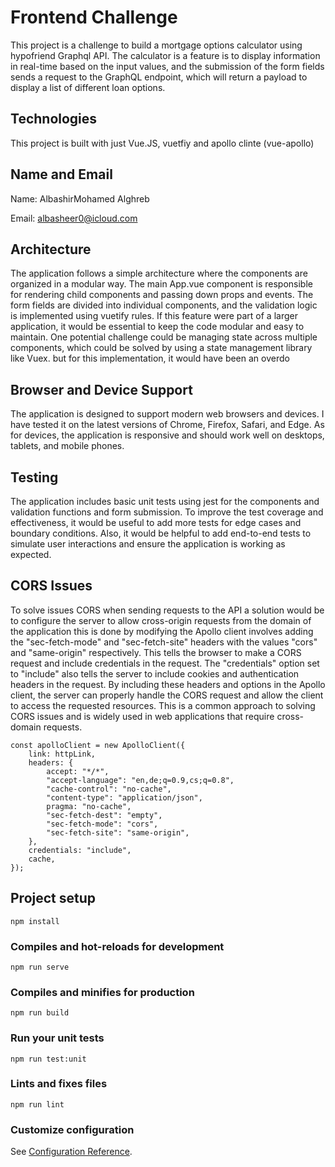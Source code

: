 # Frontend Challenge
<p>This project is a challenge to build a mortgage options calculator using hypofriend Graphql API. The calculator is a feature is to display information in real-time based on the input values, and the submission of the form fields sends a request to the GraphQL endpoint, which will return a payload to display a list of different loan options.</p>

## Technologies
<p>This project is built with just Vue.JS, vuetfiy and apollo clinte (vue-apollo) </p>

## Name and Email

Name: AlbashirMohamed Alghreb

Email: albasheer0@icloud.com

## Architecture

<p>The application follows a simple architecture where the components are organized in a modular way. The main App.vue component is responsible for rendering child components and passing down props and events. The form fields are divided into individual components, and the validation logic is implemented using vuetify rules. If this feature were part of a larger application, it would be essential to keep the code modular and easy to maintain. One potential challenge could be managing state across multiple components, which could be solved by using a state management library like Vuex. but for this implementation, it would have been an overdo</p>

## Browser and Device Support
<p>The application is designed to support modern web browsers and devices. I have tested it on the latest versions of Chrome, Firefox, Safari, and Edge. As for devices, the application is responsive and should work well on desktops, tablets, and mobile phones.</p>

## Testing

<p>The application includes basic unit tests using jest for the components and validation functions and form submission. To improve the test coverage and effectiveness, it would be useful to add more tests for edge cases and boundary conditions. Also, it would be helpful to add end-to-end tests to simulate user interactions and ensure the application is working as expected.</p>

## CORS Issues

<p>To solve issues CORS  when sending requests to the API a solution would be to configure the server to allow cross-origin requests from the domain of the application this is done by modifying the Apollo client involves adding the "sec-fetch-mode" and "sec-fetch-site" headers with the values "cors" and "same-origin" respectively. This tells the browser to make a CORS request and include credentials in the request. The "credentials" option set to "include" also tells the server to include cookies and authentication headers in the request. By including these headers and options in the Apollo client, the server can properly handle the CORS request and allow the client to access the requested resources. This is a common approach to solving CORS issues and is widely used in web applications that require cross-domain requests.</p>

```
const apolloClient = new ApolloClient({
    link: httpLink,
    headers: {
        accept: "*/*",
        "accept-language": "en,de;q=0.9,cs;q=0.8",
        "cache-control": "no-cache",
        "content-type": "application/json",
        pragma: "no-cache",
        "sec-fetch-dest": "empty",
        "sec-fetch-mode": "cors",
        "sec-fetch-site": "same-origin",
    },
    credentials: "include",
    cache,
});

```


## Project setup
```
npm install
```

### Compiles and hot-reloads for development
```
npm run serve
```

### Compiles and minifies for production
```
npm run build
```

### Run your unit tests
```
npm run test:unit
```

### Lints and fixes files
```
npm run lint
```

### Customize configuration
See [Configuration Reference](https://cli.vuejs.org/config/).
